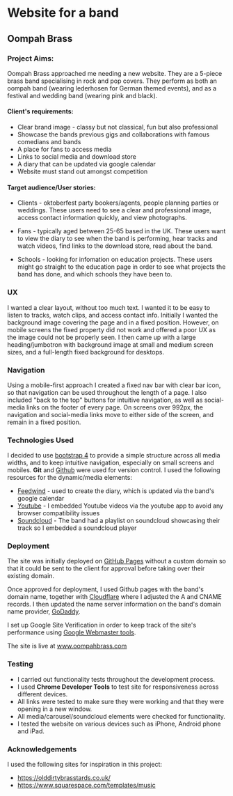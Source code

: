 # Website for a band
## Oompah Brass

### Project Aims:

Oompah Brass approached me needing a new website. They are a 5-piece brass band specialising in rock and pop covers. They perform as both an oompah band (wearing lederhosen for German themed events), and as a festival and wedding band (wearing pink and black). 

#### Client's requirements:

* Clear brand image - classy but not classical, fun but also professional
* Showcase the bands previous gigs and collaborations with famous comedians and bands
* A place for fans to access media
* Links to social media and download store
* A diary that can be updated via google calendar
* Website must stand out amongst competition


#### Target audience/User stories:

* Clients - oktoberfest party bookers/agents, people planning parties or weddings. These users need to see a clear and professional image, access contact information quickly, and view photographs.

* Fans - typically aged between 25-65 based in the UK. These users want to view the diary to see when the band is performing, hear tracks and watch videos, find links to the download store, read about the band.

* Schools - looking for infomation on education projects. These users might go straight to the education page in order to see what projects the band has done, and which schools they have been to.


### UX

I wanted a clear layout, without too much text. I wanted it to be easy to listen to tracks, watch clips, and access contact info.
Initially I wanted the background image covering the page and in a fixed position. However, on mobile screens the fixed property did not work and offered a poor UX as the image could not be properly seen. I then came up with a large heading/jumbotron with background image at small and medium screen sizes, and a full-length fixed background for desktops.


### Navigation

Using a mobile-first approach I created a fixed nav bar with clear bar icon, so that navigation can be used throughout the length of a page. I also included "back to the top" buttons for intuitive navigation, as well as social-media links on the footer of every page.
On screens over 992px, the navigation and social-media links move to either side of the screen, and remain in a fixed position.


### Technologies Used

I decided to use [bootstrap 4](https://getbootstrap.com) to provide a simple structure across all media widths, and to keep intuitive navigation, especially on small screens and mobiles.
**Git** and [Github](https://github.com) were used for version control.
I used the following resources for the dynamic/media elements:

* [Feedwind](https://feed.mikle.com) - used to create the diary, which is updated via the band's google calendar
* [Youtube](https://youtube.com) - I embedded Youtube videos via the youtube app to avoid any browser compatibility issues
* [Soundcloud](https://soundcloud.com) - The band had a playlist on soundcloud showcasing their track so I embedded a soundcloud player


### Deployment

The site was initially deployed on [GitHub Pages](https://pages.github.com/) without a custom domain so that it could be sent to the client for approval before taking over their existing domain.

Once approved for deployment, I used Github pages with the band's domain name, together with [Cloudflare](https://cloudflare.com) where I adjusted the A and CNAME records. 
I then updated the name server information on the band's domain name provider, [GoDaddy](https://uk.godaddy.com/). 

I set up Google Site Verification in order to keep track of the site's performance using [Google Webmaster tools](https://www.google.com/webmasters/).

The site is live at www.oompahbrass.com


### Testing

* I carried out functionality tests throughout the development process. 
* I used **Chrome Developer Tools** to test site for responsiveness across different devices. 
* All links were tested to make sure they were working and that they were opening in a new window.
* All media/carousel/soundcloud elements were checked for functionality. 
* I tested the website on various devices such as iPhone, Android phone and iPad.

### Acknowledgements

I used the following sites for inspiration in this project:

* https://olddirtybrasstards.co.uk/
* https://www.squarespace.com/templates/music




